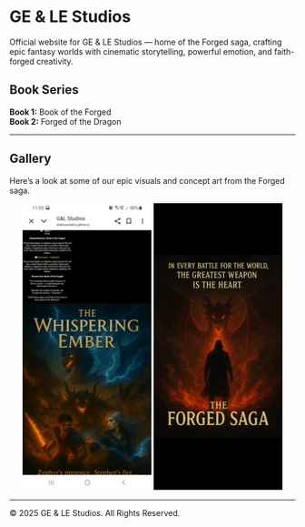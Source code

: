 # GE & LE Studios  
Official website for GE & LE Studios — home of the Forged saga, crafting epic fantasy worlds with cinematic storytelling, powerful emotion, and faith-forged creativity.

## Book Series
**Book 1:** Book of the Forged  
**Book 2:** Forged of the Dragon  

---

## Gallery
Here’s a look at some of our epic visuals and concept art from the Forged saga.

<p align="center">
  <img src="https://github.com/shadowrealms/ge-lestudios/blob/main/Screenshot_20250815-235522_Chrome.jpg?raw=true" width="45%">
  <img src="https://github.com/shadowrealms/ge-lestudios/blob/main/Screenshot_20250816-031135_Gallery.jpg?raw=true" width="45%">
</p>

---

© 2025 GE & LE Studios. All Rights Reserved.
